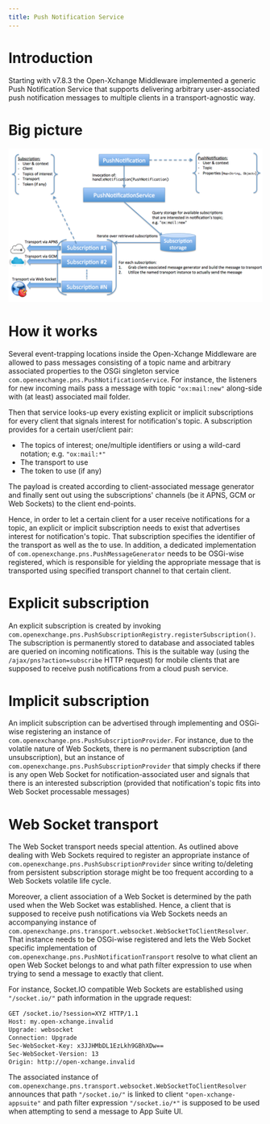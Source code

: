 ```yaml
---
title: Push Notification Service
---
```


# Introduction

Starting with v7.8.3 the Open-Xchange Middleware implemented a generic Push Notification Service that supports delivering arbitrary
user-associated push notification messages to multiple clients in a transport-agnostic way.

# Big picture

![Execution flow](pns.png "Execution flow")

# How it works

Several event-trapping locations inside the Open-Xchange Middleware are allowed to pass messages consisting of a topic name and arbitrary
associated properties to the OSGi singleton service `com.openexchange.pns.PushNotificationService`. For instance, the listeners for new
incoming mails pass a message with topic `"ox:mail:new"` along-side with (at least) associated mail folder.

Then that service looks-up every existing explicit or implicit subscriptions for every client that signals interest for notification's topic.
A subscription provides for a certain user/client pair:

 - The topics of interest; one/multiple identifiers or using a wild-card notation; e.g. `"ox:mail:*"`
 - The transport to use
 - The token to use (if any)

The payload is created according to client-associated message generator and finally sent out using the subscriptions' channels (be it APNS,
GCM or Web Sockets) to the client end-points.

Hence, in order to let a certain client for a user receive notifications for a topic, an explicit or implicit subscription needs to exist
that advertises interest for notification's topic. That subscription specifies the identifier of the transport as well as the to use.
In addition, a dedicated implementation of `com.openexchange.pns.PushMessageGenerator` needs to be OSGi-wise registered, which is responsible
for yielding the appropriate message that is transported using specified transport channel to that certain client.

# Explicit subscription

An explicit subscription is created by invoking `com.openexchange.pns.PushSubscriptionRegistry.registerSubscription()`. The subscription is
permanently stored to database and associated tables are queried on incoming notifications. This is the suitable way (using the
`/ajax/pns?action=subscribe` HTTP request) for mobile clients that are supposed to receive push notifications from a cloud push service.

# Implicit subscription

An implicit subscription can be advertised through implementing and OSGi-wise registering an instance of `com.openexchange.pns.PushSubscriptionProvider`.
For instance, due to the volatile nature of Web Sockets, there is no permanent subscription (and unsubscription), but an instance of
`com.openexchange.pns.PushSubscriptionProvider` that simply checks if there is any open Web Socket for notification-associated user and
signals that there is an interested subscription (provided that notification's topic fits into Web Socket processable messages)

# Web Socket transport

The Web Socket transport needs special attention. As outlined above dealing with Web Sockets required to register an appropriate instance of
`com.openexchange.pns.PushSubscriptionProvider` since writing to/deleting from persistent subscription storage might be too frequent
according to a Web Sockets volatile life cycle.

Moreover, a client association of a Web Socket is determined by the path used when the Web Socket was established. Hence, a client that is
supposed to receive push notifications via Web Sockets needs an accompanying instance of `com.openexchange.pns.transport.websocket.WebSocketToClientResolver`.
That instance needs to be OSGi-wise registered and lets the Web Socket specific implementation of `com.openexchange.pns.PushNotificationTransport`
resolve to what client an open Web Socket belongs to and what path filter expression to use when trying to send a message to exactly that
client.

For instance, Socket.IO compatible Web Sockets are established using `"/socket.io/"` path information in the upgrade request:

```
GET /socket.io/?session=XYZ HTTP/1.1
Host: my.open-xchange.invalid
Upgrade: websocket
Connection: Upgrade
Sec-WebSocket-Key: x3JJHMbDL1EzLkh9GBhXDw==
Sec-WebSocket-Version: 13
Origin: http://open-xchange.invalid

```

The associated instance of `com.openexchange.pns.transport.websocket.WebSocketToClientResolver` announces that path `"/socket.io/"` is linked
to client `"open-xchange-appsuite"` and path filter expression `"/socket.io/*"` is supposed to be used when attempting to send a message to
App Suite UI. 
